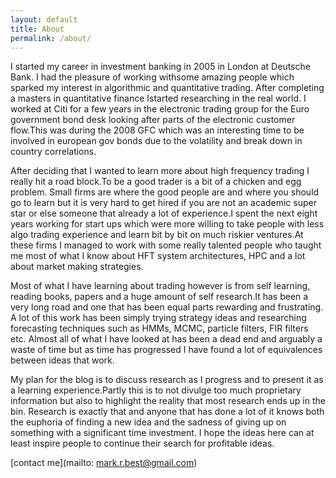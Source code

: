 ```yaml
---
layout: default
title: About
permalink: /about/
---
```

I started my career in investment banking in 2005 in London at Deutsche Bank. I had the pleasure of working withsome amazing people which sparked my interest in algorithmic and quantitative trading. After completing a masters in quantitative finance Istarted researching in the real world. I worked at Citi for a few years in the electronic trading group for the Euro government bond desk looking after parts of the electronic customer flow.This was during the 2008 GFC which was an interesting time to be involved in european gov bonds due to the volatility and break down in country correlations.

After deciding that I wanted to learn more about high frequency trading I really hit a road block.To be a good trader is a bit of a chicken and egg problem. Small firms are where the good people are and where you should go to learn but it is very hard to get hired if you are not an academic super star or else someone that already a lot of experience.I spent the next eight years working for start ups which were more willing to take people with less algo trading experience and learn bit by bit on much riskier ventures.At these firms I managed to work with some really talented people who taught me most of what I know about HFT system architectures, HPC and a lot about market making strategies.

Most of what I have learning about trading however is from self learning, reading books, papers and a huge amount of self research.It has been a very long road and one that has been equal parts rewarding and frustrating. A lot of this work has been simply trying strategy ideas and researching forecasting techniques such as HMMs, MCMC, particle filters, FIR filters etc.
Almost all of what I have looked at has been a dead end and arguably a waste of time but as time has progressed I have found a lot of equivalences between ideas that work.

My plan for the blog is to discuss research as I progress and to present it as a learning experience.Partly this is to not divulge too much proprietary information but also to highlight the reality that most research ends up in the bin.
Research is exactly that and anyone that has done a lot of it knows both the euphoria of finding a new idea and the sadness of giving up on something with a significant time investment.
I hope the ideas here can at least inspire people to continue their search for profitable ideas.

[contact me](mailto: mark.r.best@gmail.com)
